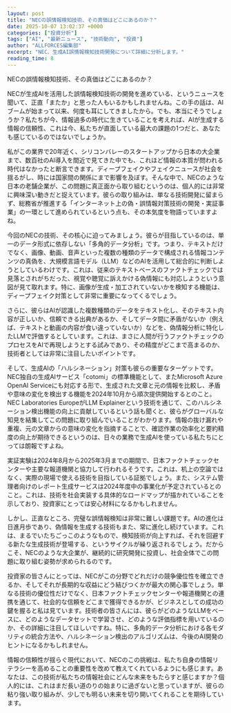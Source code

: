 ```yaml
---
layout: post
title: "NECの誤情報検知技術、その真価はどこにあるのか？"
date: 2025-10-07 13:02:37 +0000
categories: ["投資分析"]
tags: ["AI", "最新ニュース", "技術動向", "投資"]
author: "ALLFORCES編集部"
excerpt: "NEC、生成AI誤情報検知技術開発について詳細に分析します。"
reading_time: 8
---
```


NECの誤情報検知技術、その真価はどこにあるのか？

NECが生成AIを活用した誤情報検知技術の開発を進めている、というニュースを聞いて、正直「またか」と思った人もいるかもしれませんね。この手の話は、AIブームが始まって以来、何度も耳にしてきましたから。でも、本当にそうでしょうか？私たちが今、情報過多の時代に生きていることを考えれば、AIが生成する情報の信頼性、これは今、私たちが直面している最大の課題の1つだと、あなたも感じているのではないでしょうか。

私がこの業界で20年近く、シリコンバレーのスタートアップから日本の大企業まで、数百社のAI導入を間近で見てきた中でも、これほど情報の本質が問われる時代はなかったと断言できます。ディープフェイクやフェイクニュースが社会を揺るがし、時には国家間の関係にまで影響を及ぼす。そんな中で、NECのような日本の老舗企業が、この問題に真正面から取り組むというのは、個人的には非常に興味深い動きだと捉えています。彼らの取り組みは、単なる技術開発に留まらず、総務省が推進する「インターネット上の偽・誤情報対策技術の開発・実証事業」の一環として進められているという点も、その本気度を物語っていますよね。

今回のNECの技術、その核心に迫ってみましょう。彼らが目指しているのは、単一のデータ形式に依存しない「多角的データ分析」です。つまり、テキストだけでなく、画像、動画、音声といった複数の種類のデータで構成される情報コンテンツの真偽を、大規模言語モデル（LLM）などのAIを活用して総合的に判断しようとしているわけです。これは、従来のテキストベースのファクトチェックでは見落とされがちだった、視覚や聴覚に訴えかける偽情報にも対応しようという意図が見て取れます。特に、画像が生成・加工されていないかを検知する機能は、ディープフェイク対策として非常に重要になってくるでしょう。

さらに、彼らはAIが認識した複数種類のデータをテキスト化し、そのテキスト内容が正しいか、信頼できる出典があるか、そしてデータ間に矛盾がないか（例えば、テキストと動画の内容が食い違っていないか）などを、偽情報分析に特化したLLMで評価するとしています。これは、まさに人間が行うファクトチェックのプロセスをAIで再現しようとする試みであり、その精度がどこまで高まるのか、技術者としては非常に注目したいポイントです。

そして、生成AIの「ハルシネーション」対策も彼らの重要なターゲットです。NEC独自の生成AIサービス「cotomi」の標準機能として、またMicrosoft Azure OpenAI Serviceにも対応する形で、生成された文章と元の情報を比較し、矛盾や意味の変化を検出する機能を2024年10月から順次提供開始するとのこと。NEC Laboratories EuropeがLLM Explainerという技術を通じて、このハルシネーション検出機能の向上に貢献しているという話も聞くと、彼らがグローバルな知見を結集してこの問題に取り組んでいることがわかります。情報の抜け漏れや重複、元の文章からの意味の変化を指摘することで、確認作業の効率化と要約精度の向上が期待できるというのは、日々の業務で生成AIを使っている私たちにとっては朗報ですよね。

実証実験は2024年8月から2025年3月までの期間で、日本ファクトチェックセンターや主要な報道機関と協力して行われるそうです。これは、机上の空論ではなく、実際の現場で使える技術を目指している証拠でしょう。また、システム管理者向けのレポート生成サービスは2024年度中の事業化が予定されているとのこと。これは、技術を社会実装する具体的なロードマップが描かれていることを示しており、投資家にとっては安心材料になるかもしれません。

しかし、正直なところ、完璧な誤情報検知は非常に難しい課題です。AIの進化は日進月歩であり、偽情報を生成する技術もまた、常に進化し続けています。これは、まるでいたちごっこのようなもので、検知技術が向上すれば、それを回避する新たな生成技術が登場する、というサイクルが繰り返されるでしょう。だからこそ、NECのような大企業が、継続的に研究開発に投資し、社会全体でこの問題に取り組む姿勢が求められるのです。

投資家の皆さんにとっては、NECがこの分野でどれだけの競争優位性を確立できるか、そしてそれが長期的な収益にどう結びつくかが最大の関心事でしょう。単なる技術の優位性だけでなく、日本ファクトチェックセンターや報道機関との連携を通じて、社会的な信頼をどこまで獲得できるかが、ビジネスとしての成功の鍵を握ると私は見ています。技術者の皆さんには、彼らがどのようなLLMをベースに、どのようなデータセットで学習させ、どのような評価指標を用いているのか、その詳細に注目してほしいですね。特に、多角的データ分析における各モダリティの統合方法や、ハルシネーション検出のアルゴリズムは、今後のAI開発のヒントになるかもしれません。

情報の信頼性が揺らぐ現代において、NECのこの挑戦は、私たち自身の情報リテラシーを高めることの重要性を改めて教えてくれているようにも感じます。あなたは、この技術が私たちの情報社会にどんな未来をもたらすと感じますか？個人的には、これはまだ長い道のりの始まりに過ぎないと思っていますが、彼らの粘り強い取り組みが、少しでも明るい未来を切り開いてくれることを期待しています。

